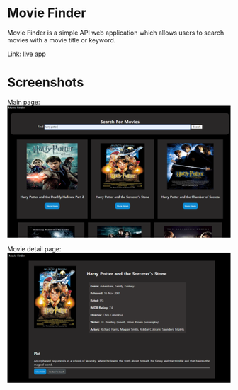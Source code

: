 # Movie Finder

Movie Finder is a simple API web application which allows users to search movies with a movie title or keyword.

Link: [live app](https://moviefinder-api.netlify.com)

# Screenshots

Main page:
![alt text](https://github.com/mujp13/moviefinder-api/blob/master/screenshots/moviefinder-page1.PNG "main")

Movie detail page:
![alt text](https://github.com/mujp13/moviefinder-api/blob/master/screenshots/moviefinder-page2.PNG "detail")
